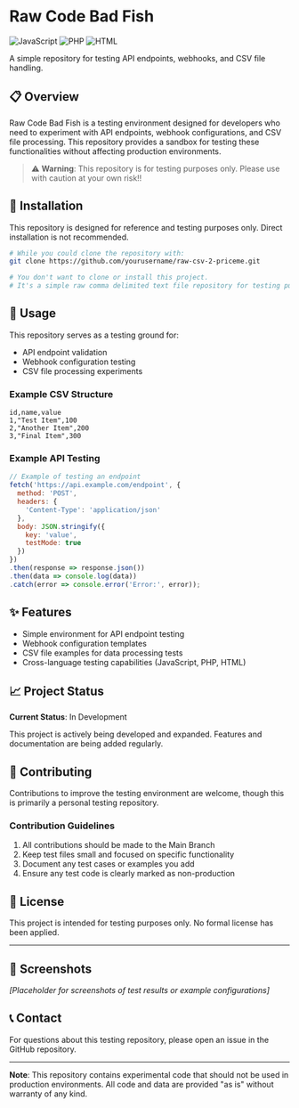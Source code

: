 # Raw Code Bad Fish

![JavaScript](https://img.shields.io/badge/JavaScript-F7DF1E?style=for-the-badge&logo=javascript&logoColor=black)
![PHP](https://img.shields.io/badge/PHP-777BB4?style=for-the-badge&logo=php&logoColor=white)
![HTML](https://img.shields.io/badge/HTML5-E34F26?style=for-the-badge&logo=html5&logoColor=white)

A simple repository for testing API endpoints, webhooks, and CSV file handling.

## 📋 Overview

Raw Code Bad Fish is a testing environment designed for developers who need to experiment with API endpoints, webhook configurations, and CSV file processing. This repository provides a sandbox for testing these functionalities without affecting production environments.

> ⚠️ **Warning**: This repository is for testing purposes only. Please use with caution at your own risk!!

## 🔧 Installation

This repository is designed for reference and testing purposes only. Direct installation is not recommended.

```bash
# While you could clone the repository with:
git clone https://github.com/yourusername/raw-csv-2-priceme.git

# You don't want to clone or install this project.
# It's a simple raw comma delimited text file repository for testing purposes.
```

## 🚀 Usage

This repository serves as a testing ground for:

- API endpoint validation
- Webhook configuration testing
- CSV file processing experiments

### Example CSV Structure

```csv
id,name,value
1,"Test Item",100
2,"Another Item",200
3,"Final Item",300
```

### Example API Testing

```javascript
// Example of testing an endpoint
fetch('https://api.example.com/endpoint', {
  method: 'POST',
  headers: {
    'Content-Type': 'application/json'
  },
  body: JSON.stringify({
    key: 'value',
    testMode: true
  })
})
.then(response => response.json())
.then(data => console.log(data))
.catch(error => console.error('Error:', error));
```

## ✨ Features

- Simple environment for API endpoint testing
- Webhook configuration templates
- CSV file examples for data processing tests
- Cross-language testing capabilities (JavaScript, PHP, HTML)

## 📈 Project Status

**Current Status**: In Development

This project is actively being developed and expanded. Features and documentation are being added regularly.

## 🤝 Contributing

Contributions to improve the testing environment are welcome, though this is primarily a personal testing repository.

### Contribution Guidelines

1. All contributions should be made to the Main Branch
2. Keep test files small and focused on specific functionality
3. Document any test cases or examples you add
4. Ensure any test code is clearly marked as non-production

## 📄 License

This project is intended for testing purposes only. No formal license has been applied.

---

## 📸 Screenshots

*[Placeholder for screenshots of test results or example configurations]*

## 📞 Contact

For questions about this testing repository, please open an issue in the GitHub repository.

---

**Note**: This repository contains experimental code that should not be used in production environments. All code and data are provided "as is" without warranty of any kind.
